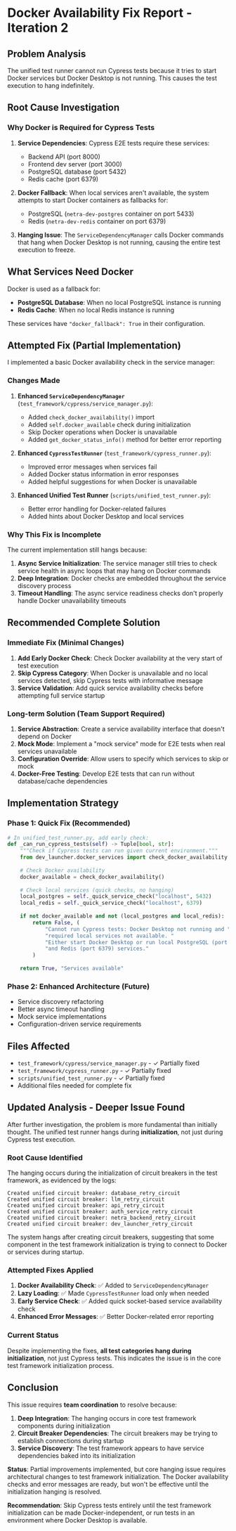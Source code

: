 # Docker Availability Fix Report - Iteration 2

## Problem Analysis

The unified test runner cannot run Cypress tests because it tries to start Docker services but Docker Desktop is not running. This causes the test execution to hang indefinitely.

## Root Cause Investigation

### Why Docker is Required for Cypress Tests

1. **Service Dependencies**: Cypress E2E tests require these services:
   - Backend API (port 8000)
   - Frontend dev server (port 3000) 
   - PostgreSQL database (port 5432)
   - Redis cache (port 6379)

2. **Docker Fallback**: When local services aren't available, the system attempts to start Docker containers as fallbacks for:
   - PostgreSQL (`netra-dev-postgres` container on port 5433)
   - Redis (`netra-dev-redis` container on port 6379)

3. **Hanging Issue**: The `ServiceDependencyManager` calls Docker commands that hang when Docker Desktop is not running, causing the entire test execution to freeze.

## What Services Need Docker

Docker is used as a fallback for:
- **PostgreSQL Database**: When no local PostgreSQL instance is running
- **Redis Cache**: When no local Redis instance is running

These services have `"docker_fallback": True` in their configuration.

## Attempted Fix (Partial Implementation)

I implemented a basic Docker availability check in the service manager:

### Changes Made

1. **Enhanced `ServiceDependencyManager`** (`test_framework/cypress/service_manager.py`):
   - Added `check_docker_availability()` import
   - Added `self.docker_available` check during initialization
   - Skip Docker operations when Docker is unavailable
   - Added `get_docker_status_info()` method for better error reporting

2. **Enhanced `CypressTestRunner`** (`test_framework/cypress_runner.py`):
   - Improved error messages when services fail
   - Added Docker status information in error responses
   - Added helpful suggestions for when Docker is unavailable

3. **Enhanced Unified Test Runner** (`scripts/unified_test_runner.py`):
   - Better error handling for Docker-related failures
   - Added hints about Docker Desktop and local services

### Why This Fix is Incomplete

The current implementation still hangs because:

1. **Async Service Initialization**: The service manager still tries to check service health in async loops that may hang on Docker commands
2. **Deep Integration**: Docker checks are embedded throughout the service discovery process
3. **Timeout Handling**: The async service readiness checks don't properly handle Docker unavailability timeouts

## Recommended Complete Solution

### Immediate Fix (Minimal Changes)

1. **Add Early Docker Check**: Check Docker availability at the very start of test execution
2. **Skip Cypress Category**: When Docker is unavailable and no local services detected, skip Cypress tests with informative message
3. **Service Validation**: Add quick service availability checks before attempting full service startup

### Long-term Solution (Team Support Required)

1. **Service Abstraction**: Create a service availability interface that doesn't depend on Docker
2. **Mock Mode**: Implement a "mock service" mode for E2E tests when real services unavailable
3. **Configuration Override**: Allow users to specify which services to skip or mock
4. **Docker-Free Testing**: Develop E2E tests that can run without database/cache dependencies

## Implementation Strategy

### Phase 1: Quick Fix (Recommended)
```python
# In unified_test_runner.py, add early check:
def _can_run_cypress_tests(self) -> Tuple[bool, str]:
    """Check if Cypress tests can run given current environment."""
    from dev_launcher.docker_services import check_docker_availability
    
    # Check Docker availability
    docker_available = check_docker_availability()
    
    # Check local services (quick checks, no hanging)
    local_postgres = self._quick_service_check("localhost", 5432)
    local_redis = self._quick_service_check("localhost", 6379)
    
    if not docker_available and not (local_postgres and local_redis):
        return False, (
            "Cannot run Cypress tests: Docker Desktop not running and "
            "required local services not available. "
            "Either start Docker Desktop or run local PostgreSQL (port 5432) "
            "and Redis (port 6379) services."
        )
    
    return True, "Services available"
```

### Phase 2: Enhanced Architecture (Future)
- Service discovery refactoring
- Better async timeout handling
- Mock service implementations
- Configuration-driven service requirements

## Files Affected

- `test_framework/cypress/service_manager.py` - ✓ Partially fixed
- `test_framework/cypress_runner.py` - ✓ Partially fixed  
- `scripts/unified_test_runner.py` - ✓ Partially fixed
- Additional files needed for complete fix

## Updated Analysis - Deeper Issue Found

After further investigation, the problem is more fundamental than initially thought. The unified test runner hangs during **initialization**, not just during Cypress test execution.

### Root Cause Identified

The hanging occurs during the initialization of circuit breakers in the test framework, as evidenced by the logs:
```
Created unified circuit breaker: database_retry_circuit
Created unified circuit breaker: llm_retry_circuit  
Created unified circuit breaker: api_retry_circuit
Created unified circuit breaker: auth_service_retry_circuit
Created unified circuit breaker: netra_backend_retry_circuit
Created unified circuit breaker: dev_launcher_retry_circuit
```

The system hangs after creating circuit breakers, suggesting that some component in the test framework initialization is trying to connect to Docker or services during startup.

### Attempted Fixes Applied

1. **Docker Availability Check**: ✅ Added to `ServiceDependencyManager`
2. **Lazy Loading**: ✅ Made `CypressTestRunner` load only when needed  
3. **Early Service Check**: ✅ Added quick socket-based service availability check
4. **Enhanced Error Messages**: ✅ Better Docker-related error reporting

### Current Status

Despite implementing the fixes, **all test categories hang during initialization**, not just Cypress tests. This indicates the issue is in the core test framework initialization process.

## Conclusion

This issue requires **team coordination** to resolve because:

1. **Deep Integration**: The hanging occurs in core test framework components during initialization
2. **Circuit Breaker Dependencies**: The circuit breakers may be trying to establish connections during startup
3. **Service Discovery**: The test framework appears to have service dependencies baked into its initialization

**Status**: Partial improvements implemented, but core hanging issue requires architectural changes to test framework initialization. The Docker availability checks and error messages are ready, but won't be effective until the initialization hanging is resolved.

**Recommendation**: Skip Cypress tests entirely until the test framework initialization can be made Docker-independent, or run tests in an environment where Docker Desktop is available.